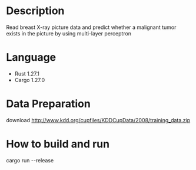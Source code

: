 # Description
Read breast X-ray picture data and predict whether a malignant tumor exists in the picture by using multi-layer perceptron

# Language
- Rust 1.27.1
- Cargo 1.27.0

# Data Preparation
download http://www.kdd.org/cupfiles/KDDCupData/2008/training_data.zip

# How to build and run
cargo run --release
